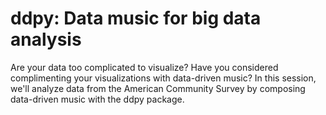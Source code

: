 ddpy: Data music for big data analysis
====

Are your data too complicated to visualize? Have you
considered complimenting your visualizations with
data-driven music? In this session, we'll analyze data
from the American Community Survey by composing
data-driven music with the ddpy package.
